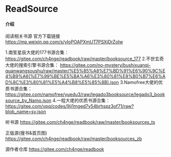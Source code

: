 # ReadSource

#### 介绍
阅读相关书源
官方下载链接
https://mp.weixin.qq.com/s/yIoPOAPXmUT7PSXjDrZoIw

1.南笙星辰大佬的177书源合集：
https://gitee.com/ch4nge/readbook/raw/master/booksource_177
2.不世玄奇大佬的搜索引擎书源合集：
https://gitee.com/no-mystery/bushixuanqi-quanwangsoushu/raw/master/%E5%85%A8%E7%BD%91%E6%90%9C%E4%B9%A6(%E7%99%BE%E5%BA%A6%E3%80%81%E8%B0%B7%E6%AD%8C%E3%80%81%E5%A4%B8%E5%85%8B).json
3.Namofree大佬的优质书源合集：
https://gitee.com/namofree/yuedu3/raw/legado3booksource/legado3_booksource_by_Namo.json
4.一程大佬的优质书源合集：
https://gitee.com/vpq/codes/9ji1mged7v54brhspz3of71/raw?blob_name=sy.json

听书源
https://gitee.com/ch4nge/readbook/raw/master/booksources_ts

正版源(搜书&首页图)
https://gitee.com/ch4nge/readbook/raw/master/booksources_zb

源作者仓库
https://gitee.com/ch4nge/readbook